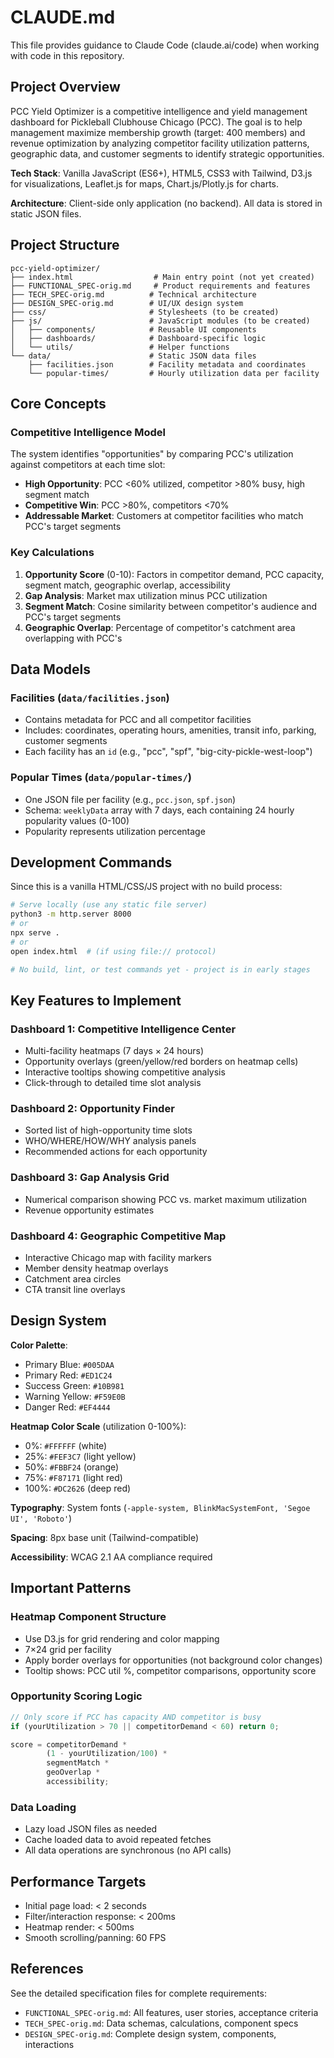 # CLAUDE.md

This file provides guidance to Claude Code (claude.ai/code) when working with code in this repository.

## Project Overview

PCC Yield Optimizer is a competitive intelligence and yield management dashboard for Pickleball Clubhouse Chicago (PCC). The goal is to help management maximize membership growth (target: 400 members) and revenue optimization by analyzing competitor facility utilization patterns, geographic data, and customer segments to identify strategic opportunities.

**Tech Stack**: Vanilla JavaScript (ES6+), HTML5, CSS3 with Tailwind, D3.js for visualizations, Leaflet.js for maps, Chart.js/Plotly.js for charts.

**Architecture**: Client-side only application (no backend). All data is stored in static JSON files.

## Project Structure

```
pcc-yield-optimizer/
├── index.html                  # Main entry point (not yet created)
├── FUNCTIONAL_SPEC-orig.md     # Product requirements and features
├── TECH_SPEC-orig.md          # Technical architecture
├── DESIGN_SPEC-orig.md        # UI/UX design system
├── css/                       # Stylesheets (to be created)
├── js/                        # JavaScript modules (to be created)
│   ├── components/            # Reusable UI components
│   ├── dashboards/            # Dashboard-specific logic
│   └── utils/                 # Helper functions
└── data/                      # Static JSON data files
    ├── facilities.json        # Facility metadata and coordinates
    └── popular-times/         # Hourly utilization data per facility
```

## Core Concepts

### Competitive Intelligence Model
The system identifies "opportunities" by comparing PCC's utilization against competitors at each time slot:
- **High Opportunity**: PCC <60% utilized, competitor >80% busy, high segment match
- **Competitive Win**: PCC >80%, competitors <70%
- **Addressable Market**: Customers at competitor facilities who match PCC's target segments

### Key Calculations
1. **Opportunity Score** (0-10): Factors in competitor demand, PCC capacity, segment match, geographic overlap, accessibility
2. **Gap Analysis**: Market max utilization minus PCC utilization
3. **Segment Match**: Cosine similarity between competitor's audience and PCC's target segments
4. **Geographic Overlap**: Percentage of competitor's catchment area overlapping with PCC's

## Data Models

### Facilities (`data/facilities.json`)
- Contains metadata for PCC and all competitor facilities
- Includes: coordinates, operating hours, amenities, transit info, parking, customer segments
- Each facility has an `id` (e.g., "pcc", "spf", "big-city-pickle-west-loop")

### Popular Times (`data/popular-times/`)
- One JSON file per facility (e.g., `pcc.json`, `spf.json`)
- Schema: `weeklyData` array with 7 days, each containing 24 hourly popularity values (0-100)
- Popularity represents utilization percentage

## Development Commands

Since this is a vanilla HTML/CSS/JS project with no build process:

```bash
# Serve locally (use any static file server)
python3 -m http.server 8000
# or
npx serve .
# or
open index.html  # (if using file:// protocol)

# No build, lint, or test commands yet - project is in early stages
```

## Key Features to Implement

### Dashboard 1: Competitive Intelligence Center
- Multi-facility heatmaps (7 days × 24 hours)
- Opportunity overlays (green/yellow/red borders on heatmap cells)
- Interactive tooltips showing competitive analysis
- Click-through to detailed time slot analysis

### Dashboard 2: Opportunity Finder
- Sorted list of high-opportunity time slots
- WHO/WHERE/HOW/WHY analysis panels
- Recommended actions for each opportunity

### Dashboard 3: Gap Analysis Grid
- Numerical comparison showing PCC vs. market maximum utilization
- Revenue opportunity estimates

### Dashboard 4: Geographic Competitive Map
- Interactive Chicago map with facility markers
- Member density heatmap overlays
- Catchment area circles
- CTA transit line overlays

## Design System

**Color Palette**:
- Primary Blue: `#005DAA`
- Primary Red: `#ED1C24`
- Success Green: `#10B981`
- Warning Yellow: `#F59E0B`
- Danger Red: `#EF4444`

**Heatmap Color Scale** (utilization 0-100%):
- 0%: `#FFFFFF` (white)
- 25%: `#FEF3C7` (light yellow)
- 50%: `#FBBF24` (orange)
- 75%: `#F87171` (light red)
- 100%: `#DC2626` (deep red)

**Typography**: System fonts (`-apple-system, BlinkMacSystemFont, 'Segoe UI', 'Roboto'`)

**Spacing**: 8px base unit (Tailwind-compatible)

**Accessibility**: WCAG 2.1 AA compliance required

## Important Patterns

### Heatmap Component Structure
- Use D3.js for grid rendering and color mapping
- 7×24 grid per facility
- Apply border overlays for opportunities (not background color changes)
- Tooltip shows: PCC util %, competitor comparisons, opportunity score

### Opportunity Scoring Logic
```javascript
// Only score if PCC has capacity AND competitor is busy
if (yourUtilization > 70 || competitorDemand < 60) return 0;

score = competitorDemand *
        (1 - yourUtilization/100) *
        segmentMatch *
        geoOverlap *
        accessibility;
```

### Data Loading
- Lazy load JSON files as needed
- Cache loaded data to avoid repeated fetches
- All data operations are synchronous (no API calls)

## Performance Targets
- Initial page load: < 2 seconds
- Filter/interaction response: < 200ms
- Heatmap render: < 500ms
- Smooth scrolling/panning: 60 FPS

## References
See the detailed specification files for complete requirements:
- `FUNCTIONAL_SPEC-orig.md`: All features, user stories, acceptance criteria
- `TECH_SPEC-orig.md`: Data schemas, calculations, component specs
- `DESIGN_SPEC-orig.md`: Complete design system, components, interactions

